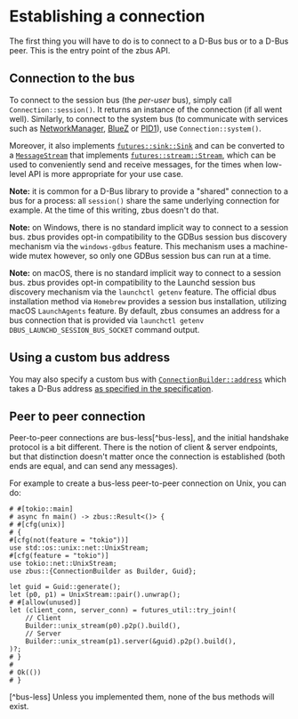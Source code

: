 # Establishing a connection

The first thing you will have to do is to connect to a D-Bus bus or to a D-Bus peer. This is the
entry point of the zbus API.

## Connection to the bus

To connect to the session bus (the *per-user* bus), simply call `Connection::session()`. It
returns an instance of the connection (if all went well). Similarly, to connect to the system bus
(to communicate with services such as [NetworkManager], [BlueZ] or [PID1]), use
`Connection::system()`.

Moreover, it also implements [`futures::sink::Sink`] and can be converted to a [`MessageStream`]
that implements [`futures::stream::Stream`], which can be used to conveniently send and receive
messages, for the times when low-level API is more appropriate for your use case.

**Note:** it is common for a D-Bus library to provide a "shared" connection to a bus for a process:
all `session()` share the same underlying connection for example. At the time of this writing,
zbus doesn't do that.

**Note:** on Windows, there is no standard implicit way to connect to a session bus. zbus provides
opt-in compatibility to the GDBus session bus discovery mechanism via the `windows-gdbus` feature.
This mechanism uses a machine-wide mutex however, so only one GDBus session bus can run at a time.

**Note:** on macOS, there is no standard implicit way to connect to a session bus. zbus provides
opt-in compatibility to the Launchd session bus discovery mechanism via the `launchctl getenv` feature.
The official dbus installation method via `Homebrew` provides a session bus installation,
utilizing macOS `LaunchAgents` feature. By default, zbus consumes an address for a bus connection that
is provided via `launchctl getenv DBUS_LAUNCHD_SESSION_BUS_SOCKET` command output.

## Using a custom bus address

You may also specify a custom bus with [`ConnectionBuilder::address`] which takes a D-Bus address
[as specified in the specification][dspec].

## Peer to peer connection

Peer-to-peer connections are bus-less[^bus-less], and the initial handshake protocol is a bit
different. There is the notion of client & server endpoints, but that distinction doesn't matter
once the connection is established (both ends are equal, and can send any messages).

For example to create a bus-less peer-to-peer connection on Unix, you can do:

```rust,noplayground
# #[tokio::main]
# async fn main() -> zbus::Result<()> {
# #[cfg(unix)]
# {
#[cfg(not(feature = "tokio"))]
use std::os::unix::net::UnixStream;
#[cfg(feature = "tokio")]
use tokio::net::UnixStream;
use zbus::{ConnectionBuilder as Builder, Guid};

let guid = Guid::generate();
let (p0, p1) = UnixStream::pair().unwrap();
# #[allow(unused)]
let (client_conn, server_conn) = futures_util::try_join!(
    // Client
    Builder::unix_stream(p0).p2p().build(),
    // Server
    Builder::unix_stream(p1).server(&guid).p2p().build(),
)?;
# }
#
# Ok(())
# }
```

[NetworkManager]: https://developer.gnome.org/NetworkManager/stable/spec.html
[BlueZ]: https://git.kernel.org/pub/scm/bluetooth/bluez.git/tree/doc
[PID1]: https://www.freedesktop.org/wiki/Software/systemd/dbus/
[`futures::stream::Stream`]: https://docs.rs/futures/latest/futures/stream/trait.Stream.html
[`futures::sink::Sink`]: https://docs.rs/futures/latest/futures/sink/trait.Sink.html
[`MessageStream`]: https://docs.rs/zbus/3/zbus/struct.MessageStream.html
[`ConnectionBuilder::address`]: https://docs.rs/zbus/3/zbus/struct.ConnectionBuilder.html#method.address 
[dspec]: https://dbus.freedesktop.org/doc/dbus-specification.html#addresses

[^bus-less] Unless you implemented them, none of the bus methods will exist.
